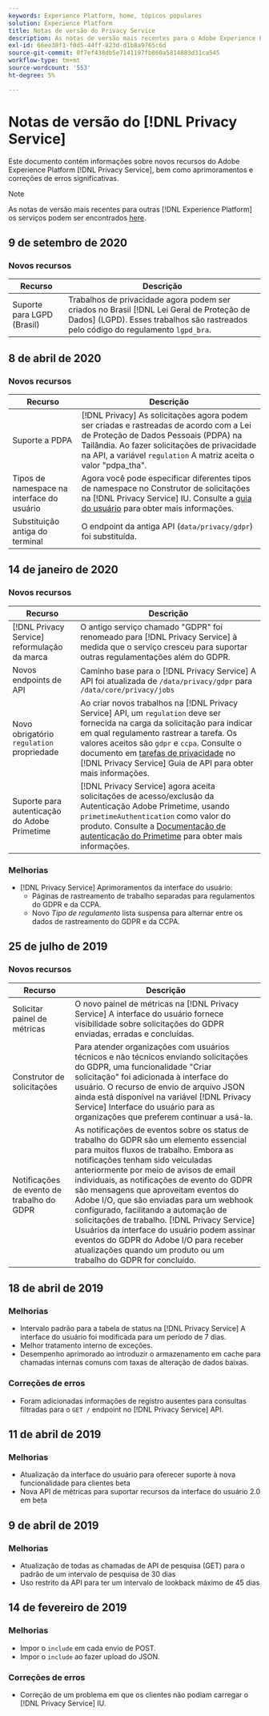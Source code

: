 ```yaml
---
keywords: Experience Platform, home, tópicos populares
solution: Experience Platform
title: Notas de versão do Privacy Service
description: As notas de versão mais recentes para o Adobe Experience Platform Privacy Service.
exl-id: 66ee38f1-f0d5-44ff-823d-d1b8a9765c6d
source-git-commit: 0f7ef438db5e7141197fb860a5814883d31ca545
workflow-type: tm+mt
source-wordcount: '553'
ht-degree: 5%

---
```


# Notas de versão do [!DNL Privacy Service]

Este documento contém informações sobre novos recursos do Adobe Experience Platform [!DNL Privacy Service], bem como aprimoramentos e correções de erros significativas.

>[!NOTE]
>
>As notas de versão mais recentes para outras [!DNL Experience Platform] os serviços podem ser encontrados [here](../release-notes/latest/latest.md).

## 9 de setembro de 2020

### Novos recursos

| Recurso | Descrição |
| --- | --- |
| Suporte para LGPD (Brasil) | Trabalhos de privacidade agora podem ser criados no Brasil [!DNL Lei Geral de Proteção de Dados] (LGPD). Esses trabalhos são rastreados pelo código do regulamento `lgpd_bra`. |

## 8 de abril de 2020

### Novos recursos

| Recurso | Descrição |
| --- | --- |
| Suporte a PDPA | [!DNL Privacy] As solicitações agora podem ser criadas e rastreadas de acordo com a Lei de Proteção de Dados Pessoais (PDPA) na Tailândia. Ao fazer solicitações de privacidade na API, a variável `regulation` A matriz aceita o valor &quot;pdpa_tha&quot;. |
| Tipos de namespace na interface do usuário | Agora você pode especificar diferentes tipos de namespace no Construtor de solicitações na [!DNL Privacy Service] IU. Consulte a [guia do usuário](ui/user-guide.md) para obter mais informações. |
| Substituição antiga do terminal | O endpoint da antiga API (`data/privacy/gdpr`) foi substituída. |

## 14 de janeiro de 2020

### Novos recursos

| Recurso | Descrição |
| --- | --- |
| [!DNL Privacy Service] reformulação da marca | O antigo serviço chamado &quot;GDPR&quot; foi renomeado para [!DNL Privacy Service] à medida que o serviço cresceu para suportar outras regulamentações além do GDPR. |
| Novos endpoints de API | Caminho base para o [!DNL Privacy Service] A API foi atualizada de `/data/privacy/gdpr` para `/data/core/privacy/jobs` |
| Novo obrigatório `regulation` propriedade | Ao criar novos trabalhos na [!DNL Privacy Service] API, um `regulation` deve ser fornecida na carga da solicitação para indicar em qual regulamento rastrear a tarefa. Os valores aceitos são `gdpr` e `ccpa`. Consulte o documento em [tarefas de privacidade](api/privacy-jobs.md) no [!DNL Privacy Service] Guia de API para obter mais informações. |
| Suporte para autenticação do Adobe Primetime | [!DNL Privacy Service] agora aceita solicitações de acesso/exclusão da Autenticação Adobe Primetime, usando `primetimeAuthentication` como valor do produto. Consulte a [Documentação de autenticação do Primetime](https://tve.helpdocsonline.com/how-to-make-a-privacy-request) para obter mais informações. |

### Melhorias

* [!DNL Privacy Service] Aprimoramentos da interface do usuário:
   * Páginas de rastreamento de trabalho separadas para regulamentos do GDPR e da CCPA.
   * Novo *Tipo de regulamento* lista suspensa para alternar entre os dados de rastreamento do GDPR e da CCPA.

## 25 de julho de 2019

### Novos recursos

| Recurso | Descrição |
| --- | --- |
| Solicitar painel de métricas | O novo painel de métricas na [!DNL Privacy Service] A interface do usuário fornece visibilidade sobre solicitações do GDPR enviadas, erradas e concluídas. |
| Construtor de solicitações | Para atender organizações com usuários técnicos e não técnicos enviando solicitações do GDPR, uma funcionalidade &quot;Criar solicitação&quot; foi adicionada à interface do usuário. O recurso de envio de arquivo JSON ainda está disponível na variável [!DNL Privacy Service] Interface do usuário para as organizações que preferem continuar a usá-la. |
| Notificações de evento de trabalho do GDPR | As notificações de eventos sobre os status de trabalho do GDPR são um elemento essencial para muitos fluxos de trabalho. Embora as notificações tenham sido veiculadas anteriormente por meio de avisos de email individuais, as notificações de evento do GDPR são mensagens que aproveitam eventos do Adobe I/O, que são enviadas para um webhook configurado, facilitando a automação de solicitações de trabalho. [!DNL Privacy Service] Usuários da interface do usuário podem assinar eventos do GDPR do Adobe I/O para receber atualizações quando um produto ou um trabalho do GDPR for concluído. |

## 18 de abril de 2019

### Melhorias

* Intervalo padrão para a tabela de status na [!DNL Privacy Service] A interface do usuário foi modificada para um período de 7 dias.
* Melhor tratamento interno de exceções.
* Desempenho aprimorado ao introduzir o armazenamento em cache para chamadas internas comuns com taxas de alteração de dados baixas.

### Correções de erros

* Foram adicionadas informações de registro ausentes para consultas filtradas para o `GET /` endpoint no [!DNL Privacy Service] API.

## 11 de abril de 2019

### Melhorias

* Atualização da interface do usuário para oferecer suporte à nova funcionalidade para clientes beta
* Nova API de métricas para suportar recursos da interface do usuário 2.0 em beta

## 9 de abril de 2019

### Melhorias

* Atualização de todas as chamadas de API de pesquisa (GET) para o padrão de um intervalo de pesquisa de 30 dias
* Uso restrito da API para ter um intervalo de lookback máximo de 45 dias

## 14 de fevereiro de 2019

### Melhorias

* Impor o `include` em cada envio de POST.
* Impor o `include` ao fazer upload do JSON.

### Correções de erros

* Correção de um problema em que os clientes não podiam carregar o [!DNL Privacy Service] IU.
